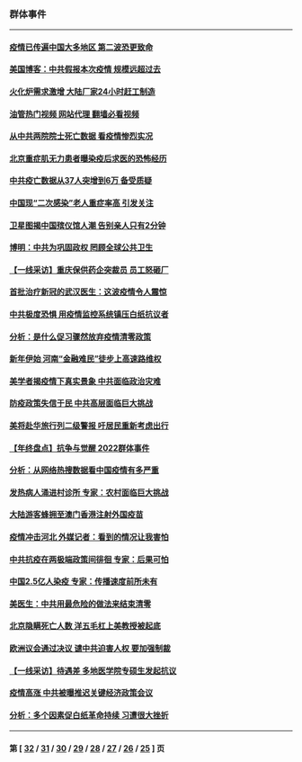### 群体事件
---
#### [疫情已传遍中国大多地区 第二波恐更致命](../../pages/ncid279/n13914332.md?01271645) 
#### [美国博客：中共假报本次疫情 规模远超过去](../../pages/ncid279/n13912604.md?01271645) 
#### [火化炉需求激增 大陆厂家24小时赶工制造](../../pages/ncid279/n13912205.md?01271645) 
#### [油管热门视频 网站代理 翻墙必看视频](http://138.2.39.72:81/youtube.html?epic-marker?01271645)
#### [从中共两院院士死亡数据 看疫情惨烈实况](../../pages/ncid279/n13910619.md?01271645) 
#### [北京重症肌无力患者曝染疫后求医的恐怖经历](../../pages/ncid279/n13909480.md?01271645) 
#### [中共疫亡数据从37人突增到6万 备受质疑](../../pages/ncid279/n13907051.md?01271645) 
#### [中国现“二次感染”老人重症率高 引发关注](../../pages/ncid279/n13906493.md?01271645) 
#### [卫星图揭中国殡仪馆人潮 告别亲人只有2分钟](../../pages/ncid279/n13904053.md?01271645) 
#### [博明：中共为巩固政权 罔顾全球公共卫生](../../pages/ncid279/n13901752.md?01271645) 
#### [【一线采访】重庆保供药企突裁员 员工怒砸厂](../../pages/ncid279/n13901673.md?01271645) 
#### [首批治疗新冠的武汉医生：这波疫情令人震惊](../../pages/ncid279/n13900313.md?01271645) 
#### [中共极度恐惧 用疫情监控系统镇压白纸抗议者](../../pages/ncid279/n13900225.md?01271645) 
#### [分析：是什么促习骤然放弃疫情清零政策](../../pages/ncid279/n13899652.md?01271645) 
#### [新年伊始 河南“金融难民”徒步上高速路维权](../../pages/ncid279/n13897842.md?01271645) 
#### [美学者揭疫情下真实景象 中共面临政治灾难](../../pages/ncid279/n13896569.md?01271645) 
#### [防疫政策失信于民 中共高层面临巨大挑战](../../pages/ncid279/n13894627.md?01271645) 
#### [美将赴华旅行列二级警报 吁居民重新考虑出行](../../pages/ncid279/n13894518.md?01271645) 
#### [【年终盘点】抗争与觉醒 2022群体事件](../../pages/ncid279/n13888314.md?01271645) 
#### [分析：从网络热搜数据看中国疫情有多严重](../../pages/ncid279/n13893186.md?01271645) 
#### [发热病人涌进村诊所 专家：农村面临巨大挑战](../../pages/ncid279/n13892271.md?01271645) 
#### [大陆游客蜂拥至澳门香港注射外国疫苗](../../pages/ncid279/n13892276.md?01271645) 
#### [疫情冲击河北 外媒记者：看到的情况让我害怕](../../pages/ncid279/n13891260.md?01271645) 
#### [中共抗疫在两极端政策间徘徊 专家：后果可怕](../../pages/ncid279/n13891235.md?01271645) 
#### [中国2.5亿人染疫 专家：传播速度前所未有](../../pages/ncid279/n13890708.md?01271645) 
#### [美医生：中共用最危险的做法来结束清零](../../pages/ncid279/n13889983.md?01271645) 
#### [北京隐瞒死亡人数 洋五毛杠上美教授被起底](../../pages/ncid279/n13886904.md?01271645) 
#### [欧洲议会通过决议 谴中共迫害人权 要加强制裁](../../pages/ncid279/n13885670.md?01271645) 
#### [【一线采访】待遇差 多地医学院专硕生发起抗议](../../pages/ncid279/n13883914.md?01271645) 
#### [疫情高涨 中共被曝推迟关键经济政策会议](../../pages/ncid279/n13884170.md?01271645) 
#### [分析：多个因素促白纸革命持续 习遭很大挫折](../../pages/ncid279/n13872455.md?01271645) 

---
#### 第 [ [32](./32.md?01271645) / [31](./31.md?01271645) / [30](./30.md?01271645) / [29](./29.md?01271645) / [28](./28.md?01271645) / [27](./27.md?01271645) / [26](./26.md?01271645) / [25](./25.md?01271645) ] 页
